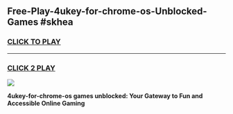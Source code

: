 
## Free-Play-4ukey-for-chrome-os-Unblocked-Games #skhea
<h3>
<a href="https://news.freeplayer.one?title=4ukey-for-chrome-os&ref=8M">CLICK TO PLAY</a></h3>
<hr>

<h3>
<a href="https://news.freeplayer.one?title=4ukey-for-chrome-os&ref=8M">CLICK 2 PLAY</a>
  
</h3>

<a href="https://news.freeplayer.one?title=4ukey-for-chrome-os&ref=8M"><img src="https://clearcache.store/games.png"></a>


**4ukey-for-chrome-os games unblocked: Your Gateway to Fun and Accessible Online Gaming**
